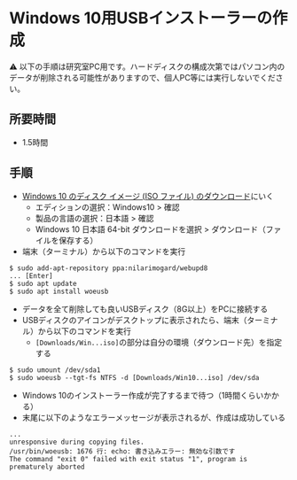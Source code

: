 # Windows 10用USBインストーラーの作成

:warning: 以下の手順は研究室PC用です。ハードディスクの構成次第ではパソコン内のデータが削除される可能性がありますので、個人PC等には実行しないでください。

## 所要時間

- 1.5時間

## 手順

- [Windows 10 のディスク イメージ (ISO ファイル) のダウンロード](https://www.microsoft.com/ja-jp/software-download/windows10ISO)にいく
  - エディションの選択：Windows10 > 確認
  - 製品の言語の選択：日本語 > 確認
  - Windows 10 日本語 64-bit ダウンロードを選択 > ダウンロード（ファイルを保存する）
- 端末（ターミナル）から以下のコマンドを実行
```
$ sudo add-apt-repository ppa:nilarimogard/webupd8
... [Enter]
$ sudo apt update
$ sudo apt install woeusb
```
- データを全て削除しても良いUSBディスク（8G以上）をPCに接続する
- USBディスクのアイコンがデスクトップに表示されたら、端末（ターミナル）から以下のコマンドを実行
  - `[Downloads/Win...iso]`の部分は自分の環境（ダウンロード先）を指定する
```
$ sudo umount /dev/sda1
$ sudo woeusb --tgt-fs NTFS -d [Downloads/Win10...iso] /dev/sda
```
- Windows 10のインストーラー作成が完了するまで待つ（1時間くらいかかる）
- 末尾に以下のようなエラーメッセージが表示されるが、作成は成功している
```
...
unresponsive during copying files.
/usr/bin/woeusb: 1676 行: echo: 書き込みエラー: 無効な引数です
The command "exit 0" failed with exit status "1", program is prematurely aborted
```
